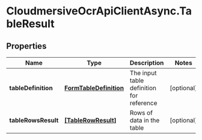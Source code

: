 # CloudmersiveOcrApiClientAsync.TableResult

## Properties
Name | Type | Description | Notes
------------ | ------------- | ------------- | -------------
**tableDefinition** | [**FormTableDefinition**](FormTableDefinition.md) | The input table definition for reference | [optional] 
**tableRowsResult** | [**[TableRowResult]**](TableRowResult.md) | Rows of data in the table | [optional] 


